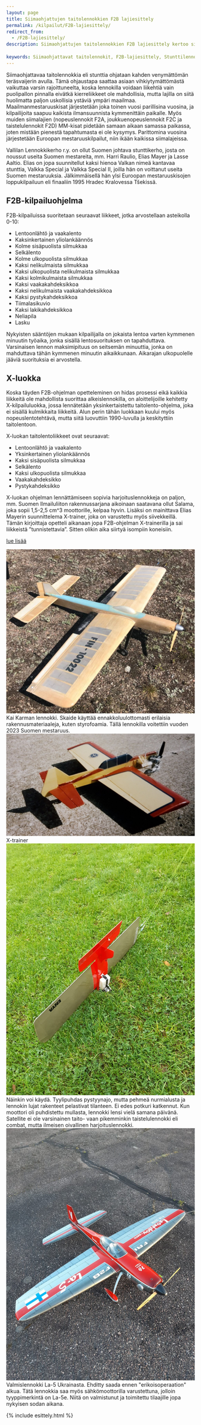 ```yaml
---
layout: page
title: Siimaohjattujen taitolennokkien F2B lajiesittely
permalink: /kilpailut/F2B-lajiesittely/
redirect_from:
  - /F2B-lajiesittely/
description: Siimaohjattujen taitolennokkien F2B lajiesittely kertoo siitä, miten lennokkia ohjataan ja kuinka laji on suosittu ympäri maailmaa. 

keywords: Siimaohjattavat taitolennokit, F2B-lajiesittely, Stunttilennokit, Taitolentokilpailut, Siimalajit, F2B-kilpailuohjelma, X-luokka, Lentosuoritusten arvostelu, Kilpailusäännöt, Harjoituslennokit
---
```




Siimaohjattavaa taitolennokkia eli stunttia ohjataan kahden venymättömän teräsvaijerin avulla. Tämä ohjaustapa saattaa asiaan vihkiytymättömästä vaikuttaa varsin rajoittuneelta, koska lennokilla voidaan liikehtiä vain puolipallon pinnalla eivätkä kierreliikkeet ole mahdollisia, mutta lajilla on siitä huolimatta paljon uskollisia ystäviä ympäri maailmaa. Maailmanmestaruuskisat järjestetään joka toinen vuosi parillisina vuosina, ja kilpailijoita saapuu kaikista ilmansuunnista kymmenittäin paikalle. Myös muiden siimalajien (nopeuslennokit F2A, joukkuenopeuslennokit F2C ja taistelulennokit F2D) MM-kisat pidetään samaan aikaan samassa paikassa, joten mistään pienestä tapahtumasta ei ole kysymys. Parittomina vuosina järjestetään Euroopan mestaruuskilpailut, niin ikään kaikissa siimalajeissa.

Vallilan Lennokkikerho r.y. on ollut Suomen johtava stunttikerho, josta on noussut useita Suomen mestareita, mm. Harri Raulio, Elias Mayer ja Lasse Aaltio. Elias on jopa suunnitellut kaksi hienoa Valkan nimeä kantavaa stunttia, Valkka Special ja Valkka Special II, joilla hän on voittanut useita Suomen mestaruuksia. Jälkimmäisellä hän ylsi Euroopan mestaruuskisojen loppukilpailuun eli finaaliin 1995 Hradec Kralovessa Tšekissä.

## F2B-kilpailuohjelma

F2B-kilpailuissa suoritetaan seuraavat liikkeet, jotka arvostellaan asteikolla 0-10:

- Lentoonlähtö ja vaakalento
- Kaksinkertainen yliolankäännös
- Kolme sisäpuolista silmukkaa
- Selkälento
- Kolme ulkopuolista silmukkaa
- Kaksi nelikulmaista silmukkaa
- Kaksi ulkopuolista nelikulmaista silmukkaa
- Kaksi kolmikulmaista silmukkaa
- Kaksi vaakakahdeksikkoa
- Kaksi nelikulmaista vaakakahdeksikkoa
- Kaksi pystykahdeksikkoa
- Tiimalasikuvio
- Kaksi lakikahdeksikkoa
- Neliapila
- Lasku

Nykyisten sääntöjen mukaan kilpailijalla on jokaista lentoa varten kymmenen minuutin työaika, jonka sisällä lentosuorituksen on tapahduttava. Varsinaisen lennon maksimipituus on seitsemän minuuttia, jonka on mahduttava tähän kymmenen minuutin aikaikkunaan. Aikarajan ulkopuolelle jääviä suorituksia ei arvostella.

## X-luokka

Koska täyden F2B-ohjelman opetteleminen on hidas prosessi eikä kaikkia liikkeitä ole mahdollista suorittaa alkeislennokilla, on aloittelijoille kehitetty X-kilpailuluokka, jossa lennätetään yksinkertaistettu taitolento-ohjelma, joka ei sisällä kulmikkaita liikkeitä. Alun perin tähän luokkaan kuului myös nopeuslentotehtävä, mutta siitä luovuttiin 1990-luvulla ja keskityttiin taitolentoon.

X-luokan taitolentoliikkeet ovat seuraavat:

- Lentoonlähtö ja vaakalento
- Yksinkertainen yliolankäännös
- Kaksi sisäpuolista silmukkaa
- Selkälento
- Kaksi ulkopuolista silmukkaa
- Vaakakahdeksikko
- Pystykahdeksikko

X-luokan ohjelman lennättämiseen sopivia harjoituslennokkeja on paljon, mm. Suomen Ilmailuliiton rakennussarjana aikoinaan saatavana ollut Salama, joka sopii 1,5-2,5 cm^3 moottorille, kelpaa hyvin. Lisäksi on mainittava Elias Mayerin suunnittelema X-trainer, joka on varustettu myös siivekkeillä. Tämän kirjoittaja opetteli aikanaan jopa F2B-ohjelman X-trainerilla ja sai liikkeistä ”tunnistettavia”. Sitten olikin aika siirtyä isompiin koneisiin.

[lue lisää](https://www.ilmailuliitto.fi/ilmailu-lehti/puolisilmukasta-selalleen-ja-taitolennatys-alkakoon/)

<div class="image-container">
<img src="/images/lennokkikuvia/F2B-Skaide.jpg" alt="SM 2023"  />
Kai Karman lennokki. Skaide käyttää ennakkoluulottomasti erilaisia rakennusmateriaaleja, kuten styrofoamia. Tällä lennokilla voitettiin vuoden 2023 Suomen mestaruus.

<img src="/images/lennokkikuvia/x-trainer.jpg" alt="X-Trainer" />
X-trainer

<img src="/images/lennokkikuvia/satellite.jpg" alt="Satellite siimalennokki" />
Näinkin voi käydä. Tyylipuhdas pystyynajo, mutta pehmeä nurmialusta ja lennokin lujat rakenteet pelastivat tilanteen. Ei edes potkuri katkennut. Kun moottori oli puhdistettu mullasta, lennokki lensi vielä samana päivänä. Satellite ei ole varsinainen taito- vaan pikemminkin taistelulennokki eli combat, mutta ilmeisen oivallinen harjoituslennokki.

<img src="/images/lennokkikuvia/F2B-La5.jpg" alt="La-5 Ukrainasta" />
Valmislennokki La-5 Ukrainasta. Ehditty saada ennen "erikoisoperaation" alkua. Tätä lennokkia saa myös sähkömoottorilla varustettuna, jolloin tyyppimerkintä on La-5e. Niitä on valmistunut ja toimitettu tilaajille jopa nykyisen sodan aikana.
</div>

{% include esittely.html %}
